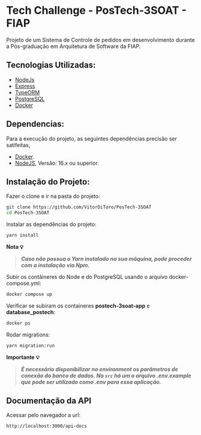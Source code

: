 # Tech Challenge - PosTech-3SOAT - FIAP

Projeto de um Sistema de Controle de pedidos em desenvolvimento durante a Pós-graduação em Arquitetura de Software da FIAP.

## Tecnologias Utilizadas:

- [NodeJs](https://nodejs.org/en/docs)
- [Express](https://expressjs.com/pt-br/)
- [TypeORM](https://typeorm.io/)
- [PostgreSQL](https://www.postgresql.org/)
- [Docker](https://docs.docker.com/)

## Dependencias:
Para a execução do projeto, as seguintes dependências precisão ser satifeitas,
- [Docker](https://docs.docker.com/get-docker/).
- [NodeJS](https://nodejs.org/en), Versão: 16.x ou superior.


## Instalação do Projeto:
Fazer o clone e ir na pasta do projeto:

```sh
git clone https://github.com/VitorDiToro/PosTech-3SOAT
cd PosTech-3SOAT
```

Instalar as dependências do projeto:

```sh
yarn install
```
**Nota 💡**
> 
> **_Caso não possua o Yarn instalado na sua máquina, pode proceder com a instalação via Npm._**
> 


Subir os contâineres do Node e do PostgreSQL usando o arquivo docker-compose.yml:

```sh
docker compose up
```

Verificar se subiram os containeres **postech-3soat-app** e **database_postech**:

```sh
docker ps
```

Rodar migrations:

```sh
yarn migration:run
```
**Importante 💡**
> 
> **_É necessário disponibilizar no environment os parâmetros de conexão do banco de dados. No ```src``` há um o arquivo .env.example que pode ser utilizado como .env para essa aplicação._**
> 

## Documentação da API
Acessar pelo navegador a url:

```sh
http://localhost:3000/api-docs
```
